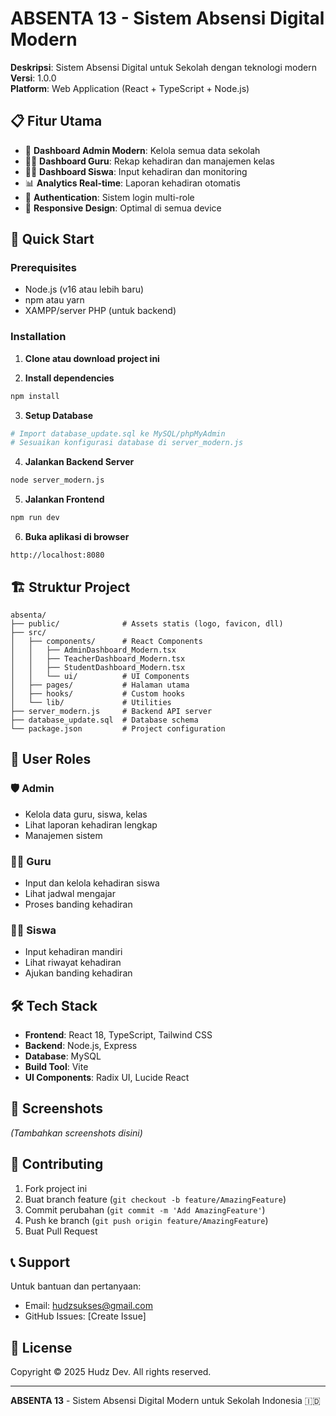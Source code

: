 # ABSENTA 13 - Sistem Absensi Digital Modern

**Deskripsi**: Sistem Absensi Digital untuk Sekolah dengan teknologi modern  
**Versi**: 1.0.0  
**Platform**: Web Application (React + TypeScript + Node.js)

## 📋 Fitur Utama

- 🎯 **Dashboard Admin Modern**: Kelola semua data sekolah
- 👨‍🏫 **Dashboard Guru**: Rekap kehadiran dan manajemen kelas  
- 👨‍🎓 **Dashboard Siswa**: Input kehadiran dan monitoring
- 📊 **Analytics Real-time**: Laporan kehadiran otomatis
- 🔐 **Authentication**: Sistem login multi-role
- 📱 **Responsive Design**: Optimal di semua device

## 🚀 Quick Start

### Prerequisites
- Node.js (v16 atau lebih baru)
- npm atau yarn
- XAMPP/server PHP (untuk backend)

### Installation

1. **Clone atau download project ini**

2. **Install dependencies**
```bash
npm install
```

3. **Setup Database**
```bash
# Import database_update.sql ke MySQL/phpMyAdmin
# Sesuaikan konfigurasi database di server_modern.js
```

4. **Jalankan Backend Server**
```bash
node server_modern.js
```

5. **Jalankan Frontend**
```bash
npm run dev
```

6. **Buka aplikasi di browser**
```
http://localhost:8080
```

## 🏗️ Struktur Project

```
absenta/
├── public/              # Assets statis (logo, favicon, dll)
├── src/
│   ├── components/      # React Components
│   │   ├── AdminDashboard_Modern.tsx
│   │   ├── TeacherDashboard_Modern.tsx
│   │   ├── StudentDashboard_Modern.tsx
│   │   └── ui/          # UI Components
│   ├── pages/           # Halaman utama
│   ├── hooks/           # Custom hooks
│   └── lib/             # Utilities
├── server_modern.js     # Backend API server
├── database_update.sql  # Database schema
└── package.json         # Project configuration
```

## 👥 User Roles

### 🛡️ Admin
- Kelola data guru, siswa, kelas
- Lihat laporan kehadiran lengkap
- Manajemen sistem

### 👨‍🏫 Guru  
- Input dan kelola kehadiran siswa
- Lihat jadwal mengajar
- Proses banding kehadiran

### 👨‍🎓 Siswa
- Input kehadiran mandiri
- Lihat riwayat kehadiran
- Ajukan banding kehadiran

## 🛠️ Tech Stack

- **Frontend**: React 18, TypeScript, Tailwind CSS
- **Backend**: Node.js, Express
- **Database**: MySQL
- **Build Tool**: Vite
- **UI Components**: Radix UI, Lucide React

## 📱 Screenshots

*(Tambahkan screenshots disini)*

## 🤝 Contributing

1. Fork project ini
2. Buat branch feature (`git checkout -b feature/AmazingFeature`)
3. Commit perubahan (`git commit -m 'Add AmazingFeature'`)
4. Push ke branch (`git push origin feature/AmazingFeature`)
5. Buat Pull Request

## 📞 Support

Untuk bantuan dan pertanyaan:
- Email: hudzsukses@gmail.com
- GitHub Issues: [Create Issue]

## 📝 License

Copyright © 2025 Hudz Dev. All rights reserved.

---

**ABSENTA 13** - Sistem Absensi Digital Modern untuk Sekolah Indonesia 🇮🇩
